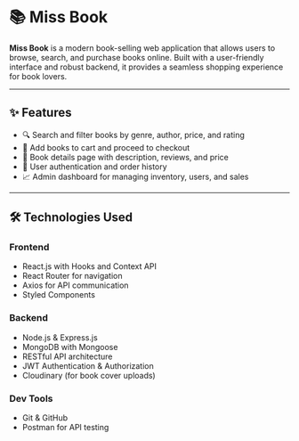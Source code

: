 # 📚 Miss Book

**Miss Book** is a modern book-selling web application that allows users to browse, search, and purchase books online. Built with a user-friendly interface and robust backend, it provides a seamless shopping experience for book lovers.

---

## ✨ Features

- 🔍 Search and filter books by genre, author, price, and rating
- 🛒 Add books to cart and proceed to checkout
- 📝 Book details page with description, reviews, and price
- 💬 User authentication and order history
- 📈 Admin dashboard for managing inventory, users, and sales

---

## 🛠️ Technologies Used

### Frontend
- React.js with Hooks and Context API
- React Router for navigation
- Axios for API communication
- Styled Components 
  
### Backend
- Node.js & Express.js
- MongoDB with Mongoose
- RESTful API architecture
- JWT Authentication & Authorization
- Cloudinary (for book cover uploads)

### Dev Tools
- Git & GitHub
- Postman for API testing




